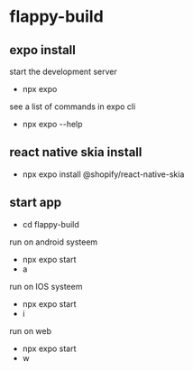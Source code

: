 # flappy-build

## expo install
 start the development server
 - npx expo

 see a list of commands in expo cli

 - npx expo --help

 ## react native skia install
- npx expo install @shopify/react-native-skia

## start app
- cd flappy-build

run on android systeem
- npx expo start 
- a

run on IOS systeem
- npx expo start 
- i

run on web
- npx expo start 
- w